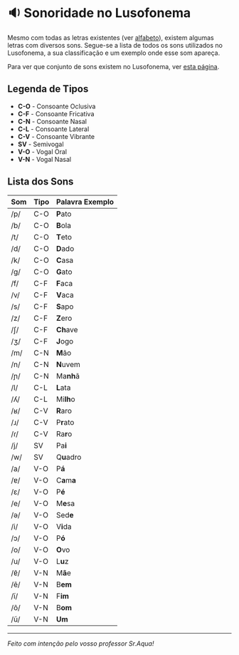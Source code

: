 # 🔉 Sonoridade no Lusofonema

Mesmo com todas as letras existentes (ver [alfabeto](alfabeto.md)), existem algumas letras com diversos sons. Segue-se a lista de todos os sons utilizados no Lusofonema, a sua classificação e um exemplo onde esse som apareça.

Para ver que conjunto de sons existem no Lusofonema, ver [esta página](ditongos.md).

## Legenda de Tipos

- **C-O** - Consoante Oclusiva
- **C-F** - Consoante Fricativa
- **C-N** - Consoante Nasal
- **C-L** - Consoante Lateral
- **C-V** - Consoante Vibrante
- **SV** - Semivogal
- **V-O** - Vogal Oral
- **V-N** - Vogal Nasal

## Lista dos Sons

| Som  | Tipo | Palavra Exemplo  |
|------|------|------------------|
| /p/  | C-O  | **P**ato         |
| /b/  | C-O  | **B**ola         |
| /t/  | C-O  | **T**eto         |
| /d/  | C-O  | **D**ado         |
| /k/  | C-O  | **C**asa         |
| /g/  | C-O  | **G**ato         |
| /f/  | C-F  | **F**aca         |
| /v/  | C-F  | **V**aca         |
| /s/  | C-F  | **S**apo         |
| /z/  | C-F  | **Z**ero         |
| /ʃ/  | C-F  | **Ch**ave        |
| /ʒ/  | C-F  | **J**ogo         |
| /m/  | C-N  | **M**ão          |
| /n/  | C-N  | **N**uvem        |
| /ɲ/  | C-N  | Ma**nh**ã        |
| /l/  | C-L  | **L**ata         |
| /ʎ/  | C-L  | Mi**lh**o        |
| /ʁ/  | C-V  | **R**aro         |
| /ɹ/  | C-V  | P**r**ato        |
| /ɾ/  | C-V  | Ra**r**o         |
| /j/  | SV   | Pa**i**          |
| /w/  | SV   | Q**u**adro       |
| /a/  | V-O  | P**á**           |
| /ɐ/  | V-O  | C**a**m**a**     |
| /ɛ/  | V-O  | P**é**           |
| /e/  | V-O  | M**e**sa         |
| /ə/  | V-O  | Sed**e**         |
| /i/  | V-O  | V**i**da         |
| /ɔ/  | V-O  | P**ó**           |
| /o/  | V-O  | **O**vo          |
| /u/  | V-O  | L**u**z          |
| /ɐ̃/  | V-N  | M**ã**e          |
| /ẽ/  | V-N  | B**em**          |
| /ĩ/  | V-N  | F**im**          |
| /õ/  | V-N  | B**om**          |
| /ũ/  | V-N  | **Um**           |

---

_Feito com intenção pelo vosso professor Sr.Aqua!_
